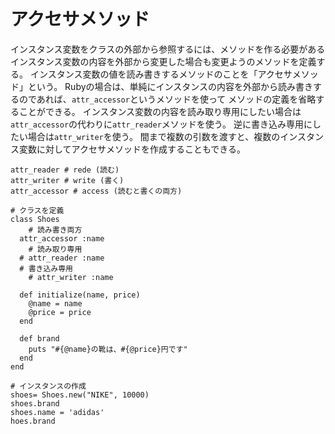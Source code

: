 # アクセサメソッド
インスタンス変数をクラスの外部から参照するには、メソッドを作る必要がある
インスタンス変数の内容を外部から変更した場合も変更ようのメソッドを定義する。
インスタンス変数の値を読み書きするメソッドのことを「アクセサメソッド」という。
Rubyの場合は、単純にインスタンスの内容を外部から読み書きするのであれば、`attr_accessor`というメソッドを使って
メソッドの定義を省略することができる。
インスタンス変数の内容を読み取り専用にしたい場合は`attr_accessor`の代わりに`attr_reader`メソッドを使う。
逆に書き込み専用にしたい場合は`attr_writer`を使う。
間まで複数の引数を渡すと、複数のインスタンス変数に対してアクセサメソッドを作成することもできる。
```
attr_reader # rede (読む)
attr_writer # write (書く)
attr_accessor # access (読むと書くの両方)
```
```
# クラスを定義
class Shoes
	# 読み書き両方
  attr_accessor :name
	# 読み取り専用
  # attr_reader :name
  # 書き込み専用
	# attr_writer :name

  def initialize(name, price)
    @name = name
    @price = price
  end

  def brand
    puts "#{@name}の靴は、#{@price}円です"
  end
end

# インスタンスの作成
shoes= Shoes.new("NIKE", 10000)
shoes.brand
shoes.name = 'adidas'
hoes.brand
```
